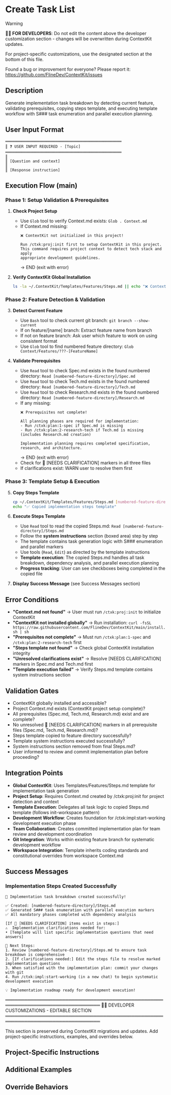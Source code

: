 # Create Task List
<!-- Template Version: 2 | ContextKit: 0.0.0 | Updated: 2025-09-16 -->

> [!WARNING]
> **👩‍💻 FOR DEVELOPERS**: Do not edit the content above the developer customization section - changes will be overwritten during ContextKit updates.
>
> For project-specific customizations, use the designated section at the bottom of this file.
>
> Found a bug or improvement for everyone? Please report it: https://github.com/FlineDev/ContextKit/issues

## Description
Generate implementation task breakdown by detecting current feature, validating prerequisites, copying steps template, and executing template workflow with S### task enumeration and parallel execution planning.

## User Input Format

```
═══════════════════════════════════════════════════
║ ❓ USER INPUT REQUIRED - [Topic]
═══════════════════════════════════════════════════
║
║ [Question and context]
║
║ [Response instruction]
```

## Execution Flow (main)

### Phase 1: Setup Validation & Prerequisites

1. **Check Project Setup**
   - Use `Glob` tool to verify Context.md exists: `Glob . Context.md`
   - If Context.md missing:
     ```
     ❌ ContextKit not initialized in this project!

     Run /ctxk:proj:init first to setup ContextKit in this project.
     This command requires project context to detect tech stack and apply
     appropriate development guidelines.
     ```
     → END (exit with error)

2. **Verify ContextKit Global Installation**
   ```bash
   ls -la ~/.ContextKit/Templates/Features/Steps.md || echo "❌ ContextKit not installed globally. Run: curl -fsSL https://raw.githubusercontent.com/FlineDev/ContextKit/main/install.sh | sh"
   ```

### Phase 2: Feature Detection & Validation

3. **Detect Current Feature**
   - Use `Bash` tool to check current git branch: `git branch --show-current`
   - If on feature/[name] branch: Extract feature name from branch
   - If not on feature branch: Ask user which feature to work on using consistent format
   - Use `Glob` tool to find numbered feature directory: `Glob Context/Features/???-[FeatureName]`

4. **Validate Prerequisites**
   - Use `Read` tool to check Spec.md exists in the found numbered directory: `Read [numbered-feature-directory]/Spec.md`
   - Use `Read` tool to check Tech.md exists in the found numbered directory: `Read [numbered-feature-directory]/Tech.md`
   - Use `Read` tool to check Research.md exists in the found numbered directory: `Read [numbered-feature-directory]/Research.md`
   - If any missing:
     ```
     ❌ Prerequisites not complete!

     All planning phases are required for implementation:
     - Run /ctxk:plan:1-spec if Spec.md is missing
     - Run /ctxk:plan:2-research-tech if Tech.md is missing (includes Research.md creation)

     Implementation planning requires completed specification, research, and architecture.
     ```
     → END (exit with error)
   - Check for 🚨 [NEEDS CLARIFICATION] markers in all three files
   - If clarifications exist: WARN user to resolve them first

### Phase 3: Template Setup & Execution

5. **Copy Steps Template**
   ```bash
   cp ~/.ContextKit/Templates/Features/Steps.md [numbered-feature-directory]/Steps.md
   echo "✅ Copied implementation steps template"
   ```

6. **Execute Steps Template**
   - Use `Read` tool to read the copied Steps.md: `Read [numbered-feature-directory]/Steps.md`
   - Follow the **system instructions** section (boxed area) step by step
   - The template contains task generation logic with S### enumeration and parallel markers
   - Use tools (`Read`, `Edit`) as directed by the template instructions
   - **Template execution**: The copied Steps.md handles all task breakdown, dependency analysis, and parallel execution planning
   - **Progress tracking**: User can see checkboxes being completed in the copied file

7. **Display Success Message** (see Success Messages section)

## Error Conditions

- **"Context.md not found"** → User must run `/ctxk:proj:init` to initialize ContextKit
- **"ContextKit not installed globally"** → Run installation: `curl -fsSL https://raw.githubusercontent.com/FlineDev/ContextKit/main/install.sh | sh`
- **"Prerequisites not complete"** → Must run `/ctxk:plan:1-spec` and `/ctxk:plan:2-research-tech` first
- **"Steps template not found"** → Check global ContextKit installation integrity
- **"Unresolved clarifications exist"** → Resolve [NEEDS CLARIFICATION] markers in Spec.md and Tech.md first
- **"Template execution failed"** → Verify Steps.md template contains system instructions section


## Validation Gates

- ContextKit globally installed and accessible?
- Project Context.md exists (ContextKit project setup complete)?
- All prerequisites (Spec.md, Tech.md, Research.md) exist and are complete?
- No unresolved 🚨 [NEEDS CLARIFICATION] markers in all prerequisite files (Spec.md, Tech.md, Research.md)?
- Steps template copied to feature directory successfully?
- Template system instructions executed successfully?
- System instructions section removed from final Steps.md?
- User informed to review and commit implementation plan before proceeding?

## Integration Points

- **Global ContextKit**: Uses Templates/Features/Steps.md template for implementation task generation
- **Project Setup**: Requires Context.md created by /ctxk:proj:init for project detection and context
- **Template Execution**: Delegates all task logic to copied Steps.md template (follows init-workspace pattern)
- **Development Workflow**: Creates foundation for /ctxk:impl:start-working development execution phase
- **Team Collaboration**: Creates committed implementation plan for team review and development coordination
- **Git Integration**: Works within existing feature branch for systematic development workflow
- **Workspace Integration**: Template inherits coding standards and constitutional overrides from workspace Context.md

## Success Messages

### Implementation Steps Created Successfully
```
🎉 Implementation task breakdown created successfully!

✅ Created: [numbered-feature-directory]/Steps.md
✅ Generated S### task enumeration with parallel execution markers
✅ All mandatory phases completed with dependency analysis

[If 🚨 [NEEDS CLARIFICATION] items exist in steps:]
⚠️  Implementation clarifications needed for:
• [Template will list specific implementation questions that need answers]

🔗 Next Steps:
1. Review [numbered-feature-directory]/Steps.md to ensure task breakdown is comprehensive
2. [If clarifications needed:] Edit the steps file to resolve marked implementation questions
3. When satisfied with the implementation plan: commit your changes with git
4. Run /ctxk:impl:start-working (in a new chat) to begin systematic development execution

💡 Implementation roadmap ready for development execution!
```


════════════════════════════════════════════════════════════════════════════════
👩‍💻 DEVELOPER CUSTOMIZATIONS - EDITABLE SECTION
════════════════════════════════════════════════════════════════════════════════

This section is preserved during ContextKit migrations and updates.
Add project-specific instructions, examples, and overrides below.

## Project-Specific Instructions

<!-- Add any project-specific guidance for task breakdown and step creation here -->

## Additional Examples

<!-- Add examples of task breakdown patterns that work well with your project -->

## Override Behaviors

<!-- Document any project-specific task organization overrides here -->